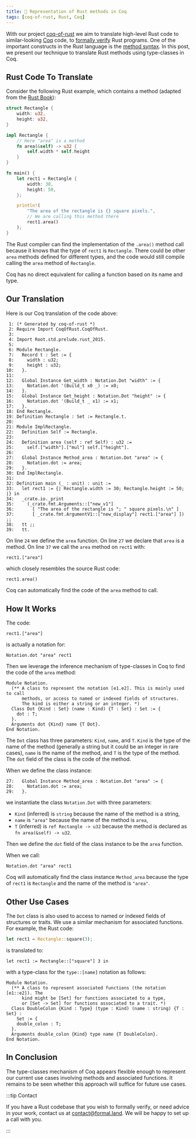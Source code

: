 ```yaml
---
title: 🦀 Representation of Rust methods in Coq
tags: [coq-of-rust, Rust, Coq]
---
```


With our project [coq-of-rust](https://github.com/formal-land/coq-of-rust) we aim to translate high-level Rust code to similar-looking [Coq](https://coq.inria.fr/) code, to [formally verify](https://en.wikipedia.org/wiki/Formal_verification) Rust programs. One of the important constructs in the Rust language is the [method syntax](https://doc.rust-lang.org/book/ch05-03-method-syntax.html). In this post, we present our technique to translate Rust methods using type-classes in Coq.

<!-- truncate -->

## Rust Code To Translate

Consider the following Rust example, which contains a method (adapted from the [Rust Book](https://doc.rust-lang.org/book/)):

```rust
struct Rectangle {
    width: u32,
    height: u32,
}

impl Rectangle {
    // Here "area" is a method
    fn area(&self) -> u32 {
        self.width * self.height
    }
}

fn main() {
    let rect1 = Rectangle {
        width: 30,
        height: 50,
    };

    println!(
        "The area of the rectangle is {} square pixels.",
        // We are calling this method there
        rect1.area()
    );
}
```

The Rust compiler can find the implementation of the `.area()` method call because it knows that the type of `rect1` is `Rectangle`. There could be other `area` methods defined for different types, and the code would still compile calling the `area` method of `Rectangle`.

Coq has no direct equivalent for calling a function based on its name and type.

## Our Translation

Here is our Coq translation of the code above:

```coq
 1: (* Generated by coq-of-rust *)
 2: Require Import CoqOfRust.CoqOfRust.
 3:
 4: Import Root.std.prelude.rust_2015.
 5:
 6: Module Rectangle.
 7:   Record t : Set := {
 8:     width : u32;
 9:     height : u32;
10:   }.
11:
12:   Global Instance Get_width : Notation.Dot "width" := {
13:     Notation.dot '(Build_t x0 _) := x0;
14:   }.
15:   Global Instance Get_height : Notation.Dot "height" := {
16:     Notation.dot '(Build_t _ x1) := x1;
17:   }.
18: End Rectangle.
19: Definition Rectangle : Set := Rectangle.t.
20:
21: Module ImplRectangle.
22:   Definition Self := Rectangle.
23:
24:   Definition area (self : ref Self) : u32 :=
25:     self.["width"].["mul"] self.["height"].
26:
27:   Global Instance Method_area : Notation.Dot "area" := {
28:     Notation.dot := area;
29:   }.
30: End ImplRectangle.
31:
32: Definition main (_ : unit) : unit :=
33:   let rect1 := {| Rectangle.width := 30; Rectangle.height := 50; |} in
34:   _crate.io._print
35:     (_crate.fmt.Arguments::["new_v1"]
36:       [ "The area of the rectangle is "; " square pixels.\n" ]
37:       [ _crate.fmt.ArgumentV1::["new_display"] rect1.["area"] ]) ;;
38:   tt ;;
39:   tt.
```

On line `24` we define the `area` function. On line `27` we declare that `area` is a method. On line `37` we call the `area` method on `rect1` with:

```coq
rect1.["area"]
```

which closely resembles the source Rust code:

```rust
rect1.area()
```

Coq can automatically find the code of the `area` method to call.

## How It Works

The code:

```coq
rect1.["area"]
```

is actually a notation for:

```coq
Notation.dot "area" rect1
```

Then we leverage the inference mechanism of type-classes in Coq to find the code of the `area` method:

```coq
Module Notation.
  (** A class to represent the notation [e1.e2]. This is mainly used to call
      methods, or access to named or indexed fields of structures.
      The kind is either a string or an integer. *)
  Class Dot {Kind : Set} (name : Kind) {T : Set} : Set := {
    dot : T;
  }.
  Arguments dot {Kind} name {T Dot}.
End Notation.
```

The `Dot` class has three parameters: `Kind`, `name`, and `T`. `Kind` is the type of the name of the method (generally a string but it could be an integer in rare cases), `name` is the name of the method, and `T` is the type of the method. The `dot` field of the class is the code of the method.

When we define the class instance:

```coq
27:   Global Instance Method_area : Notation.Dot "area" := {
28:     Notation.dot := area;
29:   }.
```

we instantiate the class `Notation.Dot` with three parameters:

- `Kind` (inferred) is `string` because the name of the method is a string,
- `name` is `"area"` because the name of the method is `area`,
- `T` (inferred) is `ref Rectangle -> u32` because the method is declared as `fn area(&self) -> u32`.

Then we define the `dot` field of the class instance to be the `area` function.

When we call:

```coq
Notation.dot "area" rect1
```

Coq will automatically find the class instance `Method_area` because the type of `rect1` is `Rectangle` and the name of the method is `"area"`.

## Other Use Cases

The `Dot` class is also used to access to named or indexed fields of structures or traits. We use a similar mechanism for associated functions. For example, the Rust code:

```rust
let rect1 = Rectangle::square(3);
```

is translated to:

```coq
let rect1 := Rectangle::["square"] 3 in
```

with a type-class for the `type::[name]` notation as follows:

```coq
Module Notation.
  (** A class to represent associated functions (the notation [e1::e2]). The
      kind might be [Set] for functions associated to a type,
      or [Set -> Set] for functions associated to a trait. *)
  Class DoubleColon {Kind : Type} (type : Kind) (name : string) {T : Set} :
    Set := {
    double_colon : T;
  }.
  Arguments double_colon {Kind} type name {T DoubleColon}.
End Notation.
```

## In Conclusion

The type-classes mechanism of Coq appears flexible enough to represent our current use cases involving methods and associated functions. It remains to be seen whether this approach will suffice for future use cases.

:::tip Contact

If you have a Rust codebase that you wish to formally verify, or need advice in your work, contact us at&nbsp;[&#099;&#111;&#110;&#116;&#097;&#099;&#116;&#064;formal&#046;&#108;&#097;&#110;&#100;](mailto:contact@formal.land). We will be happy to set up a call with you.

:::
